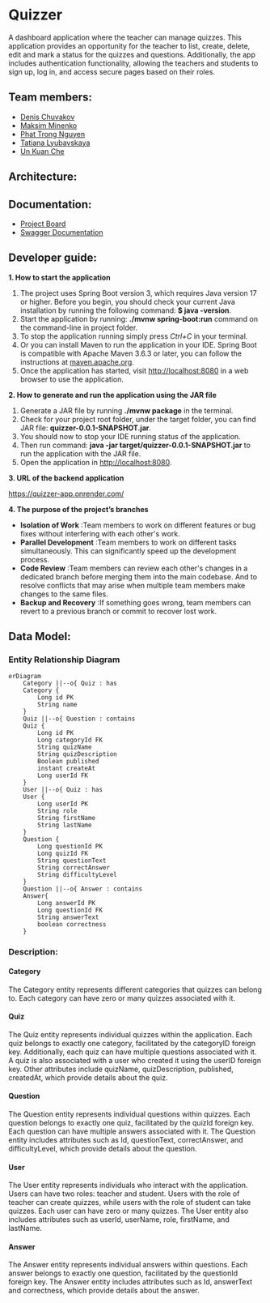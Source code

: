 # Quizzer
A dashboard application where the teacher can manage quizzes. 
This application provides an opportunity for the teacher to list, create, delete, edit and mark 
a status for the quizzes and questions.  Additionally, the app includes authentication functionality, 
allowing the teachers and students to sign up, log in, and access secure pages based on their roles.

## Team members:
- [Denis Chuvakov](https://github.com/DenisHki "Github page")
- [Maksim Minenko](https://github.com/madaraDance "Github page")
- [Phat Trong Nguyen](https://github.com/padwhen "Github page")
- [Tatiana Lyubavskaya](https://github.com/lTanjal "Github page")
- [Un Kuan Che](https://github.com/arielunkuanche "Github page")

## Architecture:

## Documentation:
- [Project Board](https://github.com/orgs/https-github-com-DenisHki/projects/1)
- [Swagger Documentation](https://quizzer-app.onrender.com/swagger-ui/index.html)

## Developer guide:
**1. How to start the application**

1. The project uses Spring Boot version 3, which requires Java version 17 or higher. Before you begin, you should check your current Java installation by running the following command: **$ java -version**.
2. Start the application by running: **./mvnw spring-boot:run** command on the command-line in project folder. 
3. To stop the application running simply press *Ctrl+C* in your terminal.
4. Or you can install Maven to run the application in your IDE. Spring Boot is compatible with Apache Maven 3.6.3 or later, you can follow the instructions at [maven.apache.org](https://maven.apache.org/). 
5. Once the application has started, visit [http://localhost:8080](http://localhost:8080) in a web browser to use the application.


**2. How to generate and run the application using the JAR file**

1. Generate a JAR file by running **./mvnw package** in the terminal.
2. Check for your project root folder, under the target folder, you can find JAR file: **quizzer-0.0.1-SNAPSHOT.jar**.
3. You should now to stop your IDE running status of the application.
4. Then run command: **java -jar target/quizzer-0.0.1-SNAPSHOT.jar** to run the application with the JAR file.
5. Open the application in [http://localhost:8080](http://localhost:8080).


**3. URL of the backend application**

<https://quizzer-app.onrender.com/>


**4. The purpose of the project’s branches**

- **Isolation of Work** :Team members to work on different features or bug fixes without interfering with each other's work.
- **Parallel Development** :Team members to work on different tasks simultaneously. This can significantly speed up the development process.
- **Code Review** :Team members can review each other's changes in a dedicated branch before merging them into the main codebase. And to resolve conflicts that may arise when multiple team members make changes to the same files.
- **Backup and Recovery** :If something goes wrong, team members can revert to a previous branch or commit to recover lost work.

## Data Model:
### Entity Relationship Diagram

```mermaid
erDiagram
    Category ||--o{ Quiz : has
    Category {
        Long id PK
        String name
    }
    Quiz ||--o{ Question : contains
    Quiz {
        Long id PK
        Long categoryId FK
        String quizName
        String quizDescription
        Boolean published
        instant createAt
        Long userId FK
    }
    User ||--o{ Quiz : has
    User {
        Long userId PK
        String role
        String firstName
        String lastName
    }
    Question {
        Long questionId PK
        Long quizId FK
        String questionText
        String correctAnswer
        String difficultyLevel
    }
    Question ||--o{ Answer : contains
    Answer{
        Long answerId PK
        Long questionId FK
        String answerText
        boolean correctness
    }

```

### Description:

#### Category
The Category entity represents different categories that quizzes can belong to. Each category can have zero or many quizzes associated with it.

#### Quiz
The Quiz entity represents individual quizzes within the application. Each quiz belongs to exactly one category, facilitated by the categoryID foreign key. Additionally, each quiz can have multiple questions associated with it. A quiz is also associated with a user who created it using the userID foreign key. Other attributes include quizName, quizDescription, published, createdAt, which provide details about the quiz.

#### Question
The Question entity represents individual questions within quizzes. Each question belongs to exactly one quiz, facilitated by the quizId foreign key. Each question can have multiple answers associated with it. The Question entity includes attributes such as Id, questionText, correctAnswer, and difficultyLevel, which provide details about the question.

#### User
The User entity represents individuals who interact with the application. Users can have two roles: teacher and student. Users with the role of teacher can create quizzes, while users with the role of student can take quizzes. Each user can have zero or many quizzes. The User entity also includes attributes such as userId, userName, role, firstName, and lastName.

#### Answer
The Answer entity represents individual answers within questions. Each answer belongs to exactly one question, facilitated by the questionId foreign key. The Answer entity includes attributes such as Id, answerText and correctness, which provide details about the answer.

